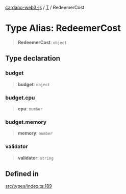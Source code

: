 [cardano-web3-js](../../../index.md) / [T](../index.md) / RedeemerCost

# Type Alias: RedeemerCost

> **RedeemerCost**: `object`

## Type declaration

### budget

> **budget**: `object`

### budget.cpu

> **cpu**: `number`

### budget.memory

> **memory**: `number`

### validator

> **validator**: `string`

## Defined in

[src/types/index.ts:189](https://github.com/xray-network/cardano-web3-js/blob/51359f53a33988f2d248eab0454f4ef69063970a/src/types/index.ts#L189)
